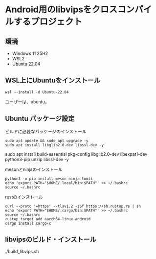 # Android用のlibvipsをクロスコンパイルするプロジェクト

## 環境

- Windows 11 25H2
- WSL2
- Ubuntu 22.04

## WSL上にUbuntuをインストール

```
wsl --install -d Ubuntu-22.04
```

ユーザーは、ubuntu。

## Ubuntu パッケージ設定

ビルドに必要なパッケージのインストール
```
sudo apt update && sudo apt upgrade -y
sudo apt install libglib2.0-dev libssl-dev -y
```
sudo apt install build-essential pkg-config libglib2.0-dev libexpat1-dev python3-pip unzip libssl-dev -y

mesonとninjaのインストール
```
python3 -m pip install meson ninja tomli
echo 'export PATH="$HOME/.local/bin:$PATH"' >> ~/.bashrc
source ~/.bashrc
```

rustのインストール
```
curl --proto '=https' --tlsv1.2 -sSf https://sh.rustup.rs | sh
echo 'export PATH="$HOME/.cargo/bin:$PATH"' >> ~/.bashrc
source ~/.bashrc
rustup target add aarch64-linux-android
cargo install cargo-c
```

## libvipsのビルド・インストール

./build_libvips.sh
